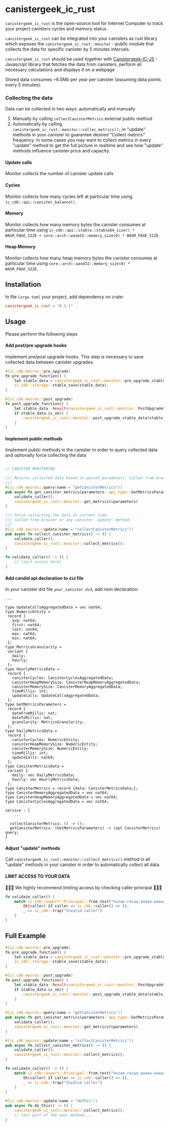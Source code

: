 # canistergeek_ic_rust

`canistergeek_ic_rust` is the open-source tool for Internet Computer to track your project canisters cycles and memory status.

`canistergeek_ic_rust` can be integrated into your canisters as rust library which exposes the `canistergeek_ic_rust::monitor` - public module that collects the data for specific canister by 5 minutes intervals.

`canistergeek_ic_rust` should be used together with [Canistergeek-IC-JS](https://github.com/usergeek/canistergeek-ic-js) - Javascript library that fetches the data from canisters, perform all necessary calculations and displays it on a webpage

Stored data consumes ~6.5Mb per year per canister (assuming data points every 5 minutes).

### Collecting the data

Data can be collected in two ways: automatically and manually

1. Manually by calling `collectCanisterMetrics` external public method
2. Automatically by calling `canistergeek_ic_rust::monitor::collec_metrics();` in "update" methods in your canister to guarantee desired "Collect metrics" frequency. In some cases you may want to collect metrics in every "update" method to get the full picture in realtime and see how "update" methods influence canister price and capacity.

#### Update calls

Monitor collects the number of canister update calls

#### Cycles

Monitor collects how many cycles left at particular time using `ic_cdk::api::canister_balance()`.

#### Memory

Monitor collects how many memory bytes the canister consumes at particular time using `ic_cdk::api::stable::stable64_size() * WASM_PAGE_SIZE + core::arch::wasm32::memory_size(0) * WASM_PAGE_SIZE`.

#### Heap Memory

Monitor collects how many heap memory bytes the canister consumes at particular time using `core::arch::wasm32::memory_size(0) * WASM_PAGE_SIZE`.


## Installation

In file `Cargo.toml` your project, add dependency on crate:
```toml
canistergeek_ic_rust = "0.1.1"
```

## Usage

Please perform the following steps

#### Add post/pre upgrade hooks

Implement pre/post upgrade hooks.
This step is necessary to save collected data between canister upgrades.

```rust
#[ic_cdk_macros::pre_upgrade]
fn pre_upgrade_function() {
    let stable_data = canistergeek_ic_rust::monitor::pre_upgrade_stable_data();
    ic_cdk::storage::stable_save(stable_data);
}

#[ic_cdk_macros::post_upgrade]
fn post_upgrade_function() {
    let stable_data: Result<canistergeek_ic_rust::monitor::PostUpgradeStableData, String> = ic_cdk::storage::stable_restore();
    if stable_data.is_ok() {
        canistergeek_ic_rust::monitor::post_upgrade_stable_data(stable_data.unwrap());
    }
}
```

#### Implement public methods

Implement public methods in the canister in order to query collected data and optionally force collecting the data

```rust

// CANISTER MONITORING

/// Returns collected data based on passed parameters. Called from browser.
/// 
#[ic_cdk_macros::query(name = "getCanisterMetrics")]
pub async fn get_canister_metrics(parameters: api_type::GetMetricsParameters) -> Option<api_type::CanisterMetrics<'static>> {
    validate_caller();
    canistergeek_ic_rust::monitor::get_metrics(&parameters)
}

/// Force collecting the data at current time.
/// Called from browser or any canister `update` method.
///
#[ic_cdk_macros::update(name = "collectCanisterMetrics")]
pub async fn collect_canister_metrics() -> () {
    validate_caller();
    canistergeek_ic_rust::monitor::collect_metrics();
}

fn validate_caller() -> () {
    // limit access here!
}
```
#### Add candid api declaration to `did` file

In your canister did file `your_canister.did`, add next declaration:

```candid
...

type UpdateCallsAggregatedData = vec nat64;
type NumericEntity =
 record {
   avg: nat64;
   first: nat64;
   last: nat64;
   max: nat64;
   min: nat64;
 };
type MetricsGranularity =
 variant {
   daily;
   hourly;
 };
type HourlyMetricsData =
 record {
   canisterCycles: CanisterCyclesAggregatedData;
   canisterHeapMemorySize: CanisterHeapMemoryAggregatedData;
   canisterMemorySize: CanisterMemoryAggregatedData;
   timeMillis: int;
   updateCalls: UpdateCallsAggregatedData;
 };
type GetMetricsParameters =
 record {
   dateFromMillis: nat;
   dateToMillis: nat;
   granularity: MetricsGranularity;
 };
type DailyMetricsData =
 record {
   canisterCycles: NumericEntity;
   canisterHeapMemorySize: NumericEntity;
   canisterMemorySize: NumericEntity;
   timeMillis: int;
   updateCalls: nat64;
 };
type CanisterMetricsData =
 variant {
   daily: vec DailyMetricsData;
   hourly: vec HourlyMetricsData;
 };
type CanisterMetrics = record {data: CanisterMetricsData;};
type CanisterMemoryAggregatedData = vec nat64;
type CanisterHeapMemoryAggregatedData = vec nat64;
type CanisterCyclesAggregatedData = vec nat64;

service : {
    ...
    
  collectCanisterMetrics: () -> ();
  getCanisterMetrics: (GetMetricsParameters) -> (opt CanisterMetrics) query;
}
```


#### Adjust "update" methods

Call `canistergeek_ic_rust::monitor::collect_metrics()` method in all "update" methods in your canister in order to automatically collect all data.

#### LIMIT ACCESS TO YOUR DATA

🔴🔴🔴 We highly recommend limiting access by checking caller principal 🔴🔴🔴


```rust
fn validate_caller() {
    match ic_cdk::export::Principal::from_text("hozae-racaq-aaaaa-aaaaa-c") {
        Ok(caller) if caller == ic_cdk::caller() => (),
        _ => ic_cdk::trap("Invalid caller")
    }
}
```

## Full Example

```rust
#[ic_cdk_macros::pre_upgrade]
fn pre_upgrade_function() {
    let stable_data = canistergeek_ic_rust::monitor::pre_upgrade_stable_data();
    ic_cdk::storage::stable_save(stable_data);
}

#[ic_cdk_macros::post_upgrade]
fn post_upgrade_function() {
    let stable_data: Result<canistergeek_ic_rust::monitor::PostUpgradeStableData, String> = ic_cdk::storage::stable_restore();
    if stable_data.is_ok() {
        canistergeek_ic_rust::monitor::post_upgrade_stable_data(stable_data.unwrap());
    }
}

#[ic_cdk_macros::query(name = "getCanisterMetrics")]
pub async fn get_canister_metrics(parameters: api_type::GetMetricsParameters) -> Option<api_type::CanisterMetrics<'static>> {
    validate_caller();
    canistergeek_ic_rust::monitor::get_metrics(&parameters)
}

#[ic_cdk_macros::update(name = "collectCanisterMetrics")]
pub async fn collect_canister_metrics() -> () {
    validate_caller();
    canistergeek_ic_rust::monitor::collect_metrics();
}

fn validate_caller() -> () {
    match ic_cdk::export::Principal::from_text("hozae-racaq-aaaaa-aaaaa-c") {
        Ok(caller) if caller == ic_cdk::caller() => (),
        _ => ic_cdk::trap("Invalid caller")
    }
}

#[ic_cdk_macros::update(name = "doThis")]
pub async fn do_this() -> () {
    canistergeek_ic_rust::monitor::collect_metrics();
    // rest part of the your method...
}
```